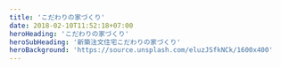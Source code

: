 ```yaml
---
title: 'こだわりの家づくり'
date: 2018-02-10T11:52:18+07:00
heroHeading: 'こだわりの家づくり'
heroSubHeading: '新築注文住宅こだわりの家づくり'
heroBackground: 'https://source.unsplash.com/eluzJSfkNCk/1600x400'
---
```

